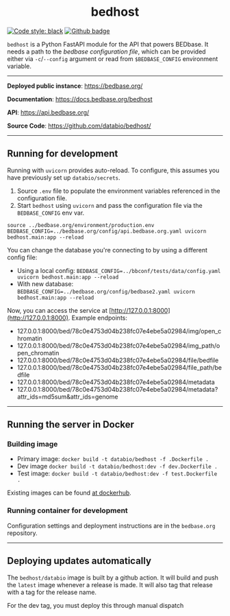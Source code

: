 <h1 align="center">bedhost</h1>

[![Code style: black](https://img.shields.io/badge/code%20style-black-000000.svg)](https://github.com/psf/black)
[![Github badge](https://img.shields.io/badge/source-github-354a75?logo=github)](https://github.com/databio/bedhost)


`bedhost` is a Python FastAPI module for the API that powers BEDbase.
It needs a path to the *bedbase configuration file*, which can be provided either via `-c`/`--config` argument or read from `$BEDBASE_CONFIG` environment variable. 

---

**Deployed public instance**: <a href="https://bedbase.org/" target="_blank">https://bedbase.org/</a>

**Documentation**: <a href="https://docs.bedbase.org/" target="_blank">https://docs.bedbase.org/bedhost</a>

**API**: <a href="https://api.bedbase.org/" target="_blank">https://api.bedbase.org/</a>

**Source Code**: <a href="https://github.com/databio/bedhost/" target="_blank">https://github.com/databio/bedhost/</a>

---

## Running for development

Running with `uvicorn` provides auto-reload. To configure, this assumes you have previously set up `databio/secrets`. 

1. Source `.env` file to populate the environment variables referenced in the configuration file.
2. Start `bedhost` using `uvicorn` and pass the configuration file via the `BEDBASE_CONFIG` env var.


```console
source ../bedbase.org/environment/production.env
BEDBASE_CONFIG=../bedbase.org/config/api.bedbase.org.yaml uvicorn bedhost.main:app --reload
```

You can change the database you're connecting to by using a different config file:
- Using a local config: `BEDBASE_CONFIG=../bbconf/tests/data/config.yaml uvicorn bedhost.main:app --reload`
- With new database: `BEDBASE_CONFIG=../bedbase.org/config/bedbase2.yaml uvicorn bedhost.main:app --reload`

Now, you can access the service at [http://127.0.0.1:8000](http://127.0.0.1:8000). Example endpoints:
- 127.0.0.1:8000/bed/78c0e4753d04b238fc07e4ebe5a02984/img/open_chromatin
- 127.0.0.1:8000/bed/78c0e4753d04b238fc07e4ebe5a02984/img_path/open_chromatin
- 127.0.0.1:8000/bed/78c0e4753d04b238fc07e4ebe5a02984/file/bedfile
- 127.0.0.1:8000/bed/78c0e4753d04b238fc07e4ebe5a02984/file_path/bedfile
- 127.0.0.1:8000/bed/78c0e4753d04b238fc07e4ebe5a02984/metadata
- 127.0.0.1:8000/bed/78c0e4753d04b238fc07e4ebe5a02984/metadata?attr_ids=md5sum&attr_ids=genome

----
## Running the server in Docker

### Building image

- Primary image: `docker build -t databio/bedhost -f .Dockerfile .`
- Dev image `docker build -t databio/bedhost:dev -f dev.Dockerfile .`
- Test image: `docker build -t databio/bedhost:dev -f test.Dockerfile .`

Existing images can be found [at dockerhub](https://hub.docker.com/r/databio/bedhost).

### Running container for development

Configuration settings and deployment instructions are in the `bedbase.org` repository.

---

## Deploying updates automatically

The `bedhost/databio` image is built by a github action. It will build and push the `latest` image whenever a release is made. It will also tag that release with a tag for the release name.

For the dev tag, you must deploy this through manual dispatch
